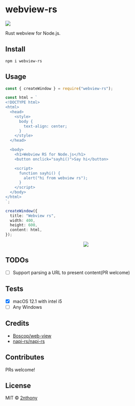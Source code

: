 # webview-rs

![](https://badgen.net/npm/v/webview-rs?label=&color=cyan)

Rust webview for Node.js.

## Install

```console
npm i webview-rs
```

## Usage

```ts
const { createWindow } = require("webview-rs");

const html = `
<!DOCTYPE html>
<html>
  <head>
    <style>
      body {
        text-align: center;
      }
    </style>
  </head>

  <body>
    <h1>Webview RS for Node.js</h1>
    <button onclick="sayhi()">Say hi</button>

    <script>
      function sayhi() {
        alert("hi from webview rs");
      }
    </script>
  </body>
</html>
`;

createWindow({
  title: "Webview rs",
  width: 400,
  height: 600,
  content: html,
});
```

<p align="center">
  <img src="https://cdn.jsdelivr.net/gh/2nthony/statics@main/uPic/202dj0IlqXf4.png">
</p>

## TODOs

- [ ] Support parsing a URL to present content(PR welcome)

## Tests

- [x] macOS 12.1 with intel i5
- [ ] Any Windows

## Credits

- [Boscop/web-view](https://github.com/Boscop/web-view)
- [napi-rs/napi-rs](https://github.com/napi-rs/napi-rs)

## Contributes

PRs welcome!

## License

MIT © [2nthony](https://github.com/2nthony)

